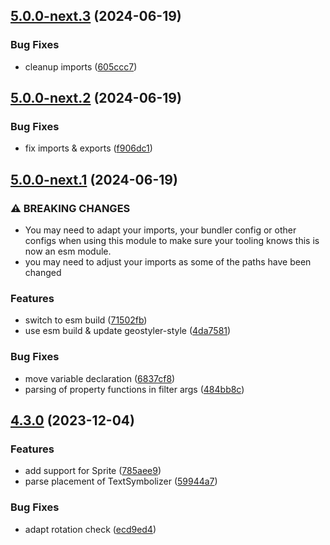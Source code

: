 ## [5.0.0-next.3](https://github.com/geostyler/geostyler-openlayers-parser/compare/v5.0.0-next.2...v5.0.0-next.3) (2024-06-19)


### Bug Fixes

* cleanup imports ([605ccc7](https://github.com/geostyler/geostyler-openlayers-parser/commit/605ccc78159aaf38d36f6b864125a1f70d3dcdd7))

## [5.0.0-next.2](https://github.com/geostyler/geostyler-openlayers-parser/compare/v5.0.0-next.1...v5.0.0-next.2) (2024-06-19)


### Bug Fixes

* fix imports & exports ([f906dc1](https://github.com/geostyler/geostyler-openlayers-parser/commit/f906dc13836ca45b8e1245efe1d53cdd8e3dff5e))

## [5.0.0-next.1](https://github.com/geostyler/geostyler-openlayers-parser/compare/v4.3.0...v5.0.0-next.1) (2024-06-19)


### ⚠ BREAKING CHANGES

* You may need to adapt your imports, your bundler
config or other configs when using this module to make sure your
tooling knows this is now an esm module.
* you may need to adjust your imports as some
of the paths have been changed

### Features

* switch to esm build ([71502fb](https://github.com/geostyler/geostyler-openlayers-parser/commit/71502fbd32d7c7bf21dd2308ec036da2dc646465))
* use esm build & update geostyler-style ([4da7581](https://github.com/geostyler/geostyler-openlayers-parser/commit/4da75810f52cc62a99b9c84532f16b1b39d10475))


### Bug Fixes

* move variable declaration ([6837cf8](https://github.com/geostyler/geostyler-openlayers-parser/commit/6837cf88d9b1f6e4761885e313a071c3396e99da))
* parsing of property functions in filter args ([484bb8c](https://github.com/geostyler/geostyler-openlayers-parser/commit/484bb8cda05d81d63afe654974af3cdb5c5701ca))

## [4.3.0](https://github.com/geostyler/geostyler-openlayers-parser/compare/v4.2.1...v4.3.0) (2023-12-04)


### Features

* add support for Sprite ([785aee9](https://github.com/geostyler/geostyler-openlayers-parser/commit/785aee926d9e9fed0e05183fc6ad289ce5cf9845))
* parse placement of TextSymbolizer  ([59944a7](https://github.com/geostyler/geostyler-openlayers-parser/commit/59944a7c0acc3dee40eb8924b7c0ae464a9c0d74))


### Bug Fixes

* adapt rotation check ([ecd9ed4](https://github.com/geostyler/geostyler-openlayers-parser/commit/ecd9ed450298ac6e65cfee96b1f4dec7548ac79d))
